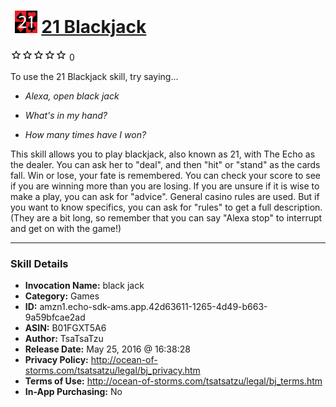 # &nbsp;<img src="skill_icon" alt="21 Blackjack icon" width="36"> [21 Blackjack](http://alexa.amazon.com/#skills/amzn1.echo-sdk-ams.app.42d63611-1265-4d49-b663-9a59bfcae2ad)
![0 stars](../../images/ic_star_border_black_18dp_1x.png)![0 stars](../../images/ic_star_border_black_18dp_1x.png)![0 stars](../../images/ic_star_border_black_18dp_1x.png)![0 stars](../../images/ic_star_border_black_18dp_1x.png)![0 stars](../../images/ic_star_border_black_18dp_1x.png) 0

To use the 21 Blackjack skill, try saying...

* *Alexa, open black jack*

* *What's in my hand?*

* *How many times have I won?*

This skill allows you to play blackjack, also known as 21, with The Echo as the dealer. You can ask her to "deal", and then "hit" or "stand" as the cards fall. Win or lose, your fate is remembered. You can check your score to see if you are winning more than you are losing. If you are unsure if it is wise to make a play, you can ask for "advice".
General casino rules are used. But if you want to know specifics, you can ask for "rules" to get a full description. (They are a bit long, so remember that you can say "Alexa stop" to interrupt and get on with the game!)

***

### Skill Details

* **Invocation Name:** black jack
* **Category:** Games
* **ID:** amzn1.echo-sdk-ams.app.42d63611-1265-4d49-b663-9a59bfcae2ad
* **ASIN:** B01FGXT5A6
* **Author:** TsaTsaTzu
* **Release Date:** May 25, 2016 @ 16:38:28
* **Privacy Policy:** http://ocean-of-storms.com/tsatsatzu/legal/bj_privacy.htm
* **Terms of Use:** http://ocean-of-storms.com/tsatsatzu/legal/bj_terms.htm
* **In-App Purchasing:** No

